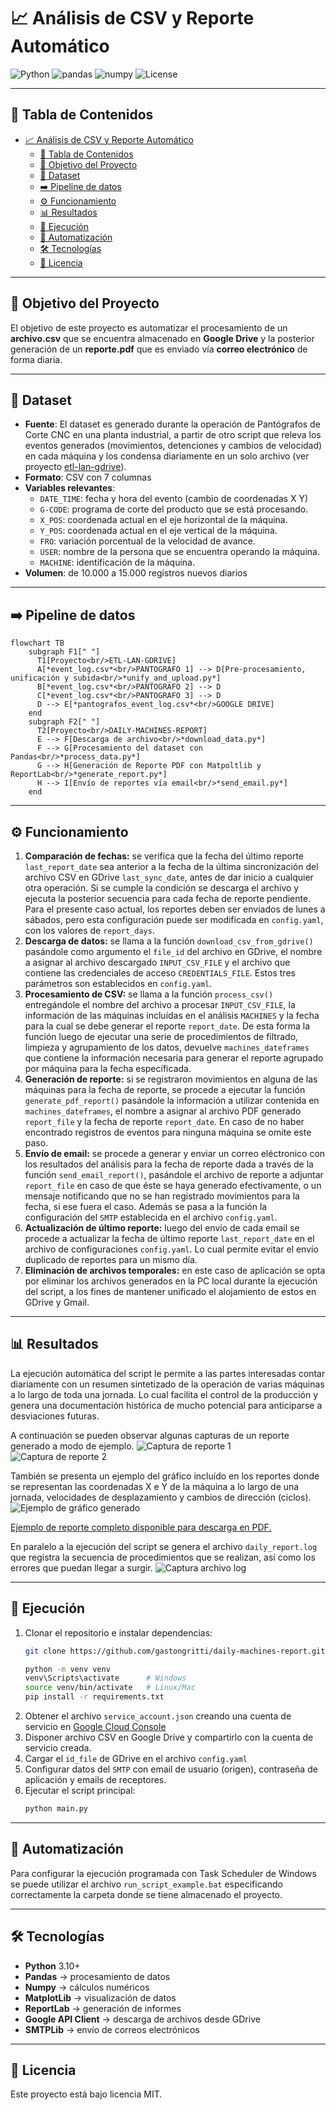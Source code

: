# 📈 Análisis de CSV y Reporte Automático

![Python](https://img.shields.io/badge/Python-3.10+-blue)
![pandas](https://img.shields.io/badge/pandas-1.5-orange)
![numpy](https://img.shields.io/badge/numpy-1.24-green)
![License](https://img.shields.io/badge/license-MIT-lightgrey)

---

## 📑 Tabla de Contenidos
- [📈 Análisis de CSV y Reporte Automático](#-análisis-de-csv-y-reporte-automático)
  - [📑 Tabla de Contenidos](#-tabla-de-contenidos)
  - [🎯 Objetivo del Proyecto](#-objetivo-del-proyecto)
  - [📂 Dataset](#-dataset)
  - [➡️ Pipeline de datos](#️-pipeline-de-datos)
  - [⚙️ Funcionamiento](#️-funcionamiento)
  - [📊 Resultados](#-resultados)
  - [🚀 Ejecución](#-ejecución)
  - [🔄 Automatización](#-automatización)
  - [🛠 Tecnologías](#-tecnologías)
  - [📜 Licencia](#-licencia)

---

## 🎯 Objetivo del Proyecto

El objetivo de este proyecto es automatizar el procesamiento de un **archivo.csv** que se encuentra almacenado en **Google Drive** y la posterior generación de un **reporte.pdf** que es enviado vía **correo electrónico** de forma diaria.

---

## 📂 Dataset
- **Fuente**: El dataset es generado durante la operación de Pantógrafos de Corte CNC en una planta industrial, a partir de otro script que releva los eventos generados (movimientos, detenciones y cambios de velocidad) en cada máquina y los condensa diariamente en un solo archivo (ver proyecto [etl-lan-gdrive](https://github.com/gastongritti/etl-lan-gdrive)).
- **Formato**: CSV con 7 columnas  
- **Variables relevantes**:  
  - `DATE_TIME`: fecha y hora del evento (cambio de coordenadas X Y)
  - `G-CODE`: programa de corte del producto que se está procesando.
  - `X_POS`: coordenada actual en el eje horizontal de la máquina.
  - `Y_POS`: coordenada actual en el eje vertical de la máquina.
  - `FRO`: variación porcentual de la velocidad de avance.
  - `USER`: nombre de la persona que se encuentra operando la máquina.
  - `MACHINE`: identificación de la máquina.
- **Volumen**: de 10.000 a 15.000 registros nuevos diarios   

---

## ➡️ Pipeline de datos
```mermaid
flowchart TB
    subgraph F1[" "]
      T1[Proyecto<br/>ETL-LAN-GDRIVE]
      A[*event_log.csv*<br/>PANTOGRAFO 1] --> D[Pre-procesamiento, unificación y subida<br/>*unify_and_upload.py*]
      B[*event_log.csv*<br/>PANTOGRAFO 2] --> D
      C[*event_log.csv*<br/>PANTOGRAFO 3] --> D
      D --> E[*pantografos_event_log.csv*<br/>GOOGLE DRIVE]
    end
    subgraph F2[" "]
      T2[Proyecto<br/>DAILY-MACHINES-REPORT]
      E --> F[Descarga de archivo<br/>*download_data.py*]
      F --> G[Procesamiento del dataset con Pandas<br/>*process_data.py*]
      G --> H[Generación de Reporte PDF con Matpoltlib y ReportLab<br/>*generate_report.py*]
      H --> I[Envío de reportes vía email<br/>*send_email.py*]
    end
```

---

## ⚙️ Funcionamiento
1. **Comparación de fechas:** se verifica que la fecha del último reporte `last_report_date` sea anterior a la fecha de la última sincronización del archivo CSV en GDrive `last_sync_date`, antes de dar inicio a cualquier otra operación. Si se cumple la condición se descarga el archivo y ejecuta la posterior secuencia para cada fecha de reporte pendiente. Para el presente caso actual, los reportes deben ser enviados de lunes a sábados, pero esta configuración puede ser modificada en `config.yaml`, con los valores de `report_days`.
2. **Descarga de datos:** se llama a la función `download_csv_from_gdrive()` pasándole como argumento el `file_id` del archivo en GDrive, el nombre a asignar al archivo descargado `INPUT_CSV_FILE` y el archivo que contiene las credenciales de acceso `CREDENTIALS_FILE`. Estos tres parámetros son establecidos en `config.yaml`.
3. **Procesamiento de CSV:** se llama a la función `process_csv()` entregándole el nombre del archivo a procesar `INPUT_CSV_FILE`, la información de las máquinas incluídas en el análisis `MACHINES` y la fecha para la cual se debe generar el reporte `report_date`. De esta forma la función luego de ejecutar una serie de procedimientos de filtrado, limpieza y agrupamiento de los datos, devuelve `machines_dateframes` que contiene la información necesaria para generar el reporte agrupado por máquina para la fecha específicada. 
4. **Generación de reporte:** si se registraron movimientos en alguna de las máquinas para la fecha de reporte, se procede a ejecutar la función `generate_pdf_report()` pasándole la información a utilizar contenida en `machines_dateframes`, el nombre a asignar al archivo PDF generado `report_file` y la fecha de reporte `report_date`. En caso de no haber encontrado registros de eventos para ninguna máquina se omite este paso.
5. **Envío de email:** se procede a generar y enviar un correo eléctronico con los resultados del análisis para la fecha de reporte dada a través de la función `send_email_report()`, pasándole el archivo de reporte a adjuntar `report_file` en caso de que éste se haya generado efectivamente, o un mensaje notificando que no se han registrado movimientos para la fecha, si ese fuera el caso. Además se pasa a la función la configuración del `SMTP` establecida en el archivo `config.yaml`.
6. **Actualización de último reporte:** luego del envío de cada email se procede a actualizar la fecha de último reporte `last_report_date` en el archivo de configuraciones `config.yaml`. Lo cual permite evitar el envío duplicado de reportes para un mismo día.
7. **Eliminación de archivos temporales:** en este caso de aplicación se opta por eliminar los archivos generados en la PC local durante la ejecución del script, a los fines de mantener unificado el alojamiento de estos en GDrive y Gmail.

---

## 📊 Resultados
La ejecución automática del script le permite a las partes interesadas contar diariamente con un resumen sintetizado de la operación de varias máquinas a lo largo de toda una jornada. Lo cual facilita el control de la producción y genera una documentación histórica de mucho potencial para anticiparse a desviaciones futuras.

A continuación se pueden observar algunas capturas de un reporte generado a modo de ejemplo.
![Captura de reporte 1](reports/capture_example_report_1.png)
![Captura de reporte 2](reports/capture_example_report_2.png)

También se presenta un ejemplo del gráfico incluído en los reportes donde se representan las coordenadas X e Y de la máquina a lo largo de una jornada, velocidades de desplazamiento y cambios de dirección (ciclos).
![Ejemplo de gráfico generado](reports/example_chart_1.png)

[Ejemplo de reporte completo disponible para descarga en PDF.](reports/example_report.pdf)

En paralelo a la ejecución del script se genera el archivo  `daily_report.log` que registra la secuencia de procedimientos que se realizan, así como los errores que puedan llegar a surgir.
![Captura archivo log](logs/capture_log.png)

---

## 🚀 Ejecución
1. Clonar el repositorio e instalar dependencias:
    ```bash
    git clone https://github.com/gastongritti/daily-machines-report.git

    python -m venv venv
    venv\Scripts\activate      # Windows
    source venv/bin/activate   # Linux/Mac
    pip install -r requirements.txt
    ```
2. Obtener el archivo `service_account.json` creando una cuenta de servicio en [Google Cloud Console](https://console.cloud.google.com/)
3. Disponer archivo CSV en Google Drive y compartirlo con la cuenta de servicio creada.
4. Cargar el `id_file` de GDrive en el archivo `config.yaml`
5. Configurar datos del `SMTP` con email de usuario (origen), contraseña de aplicación y emails de receptores.
6. Ejecutar el script principal:
    ```bash
    python main.py
    ```

---

## 🔄 Automatización
Para configurar la ejecución programada con Task Scheduler de Windows se puede utilizar el archivo `run_script_example.bat` especificando correctamente la carpeta donde se tiene almacenado el proyecto.

---

## 🛠 Tecnologías
- **Python** 3.10+
- **Pandas** → procesamiento de datos
- **Numpy** → cálculos numéricos
- **MatplotLib** → visualización de datos
- **ReportLab** → generación de informes
- **Google API Client** → descarga de archivos desde GDrive
- **SMTPLib** → envío de correos electrónicos

---

## 📜 Licencia

Este proyecto está bajo licencia MIT.
